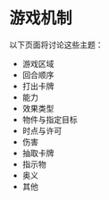 # 游戏机制

以下页面将讨论这些主题：

* 游戏区域
* 回合顺序
* 打出卡牌
* 能力
* 效果类型
* 物件与指定目标
* 时点与许可
* 伤害
* 抽取卡牌
* 指示物
* 奥义
* 其他
